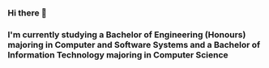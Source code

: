 ### Hi there 👋
### I'm currently studying a Bachelor of Engineering (Honours) majoring in Computer and Software Systems and a Bachelor of Information Technology majoring in Computer Science
<!--
**Heath-0/Heath-0** is a ✨ _special_ ✨ repository because its `README.md` (this file) appears on your GitHub profile.

